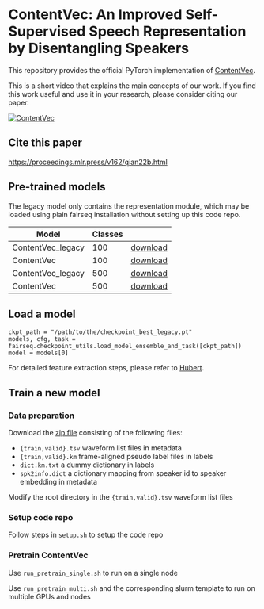 # ContentVec: An Improved Self-Supervised Speech Representation by Disentangling Speakers 

This repository provides the official PyTorch implementation of [ContentVec](https://arxiv.org/abs/2204.09224).

This is a short video that explains the main concepts of our work. If you find this work useful and use it in your research, please consider citing our paper.

[![ContentVec](./assets/cover.png)](https://youtu.be/aiGp1g-dCY4)

## Cite this paper
https://proceedings.mlr.press/v162/qian22b.html


## Pre-trained models
The legacy model only contains the representation module, which may be loaded using plain fairseq installation without setting up this code repo.

|Model | Classes |  |
|---|---|---|
|ContentVec_legacy | 100 | [download](https://ibm.box.com/s/t76fff0dciyjqt1db03y48323qp99bg9)
|ContentVec | 100 | [download](https://ibm.box.com/s/oxly542k5v3bhkfw6g8esatxziarymam)
|ContentVec_legacy | 500 | [download](https://ibm.box.com/s/z1wgl1stco8ffooyatzdwsqn2psd9lrr)
|ContentVec | 500 | [download](https://ibm.box.com/s/nv35hsry0v2y595etzysgnn2amsxxb0u)


## Load a model
```
ckpt_path = "/path/to/the/checkpoint_best_legacy.pt"
models, cfg, task = fairseq.checkpoint_utils.load_model_ensemble_and_task([ckpt_path])
model = models[0]
```
For detailed feature extraction steps, please refer to [Hubert](https://github.com/facebookresearch/fairseq/blob/main/examples/hubert/simple_kmeans/dump_hubert_feature.py).


## Train a new model
### Data preparation
Download the [zip file](https://ibm.box.com/s/zeyr94mkfs2g896oug31ml0gxv5ny43y) consisting of the following files:
- `{train,valid}.tsv` waveform list files in metadata
- `{train,valid}.km` frame-aligned pseudo label files in labels
- `dict.km.txt` a dummy dictionary in labels
- `spk2info.dict` a dictionary mapping from speaker id to speaker embedding in metadata

Modify the root directory in the `{train,valid}.tsv` waveform list files

### Setup code repo
Follow steps in `setup.sh` to setup the code repo

### Pretrain ContentVec
Use `run_pretrain_single.sh` to run on a single node

Use `run_pretrain_multi.sh` and the corresponding slurm template to run on multiple GPUs and nodes


